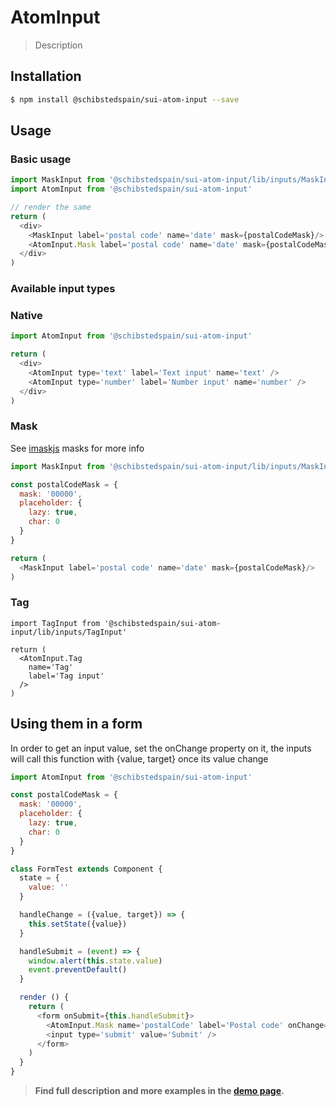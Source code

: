 # AtomInput

> Description

<!-- ![](./assets/preview.png) -->

## Installation

```sh
$ npm install @schibstedspain/sui-atom-input --save
```

## Usage

### Basic usage
```js
import MaskInput from '@schibstedspain/sui-atom-input/lib/inputs/MaskInput'
import AtomInput from '@schibstedspain/sui-atom-input'

// render the same
return (
  <div>
    <MaskInput label='postal code' name='date' mask={postalCodeMask}/>
    <AtomInput.Mask label='postal code' name='date' mask={postalCodeMask}/>
  </div>
)
```

### Available input types

### Native
```js
import AtomInput from '@schibstedspain/sui-atom-input'

return (
  <div>
    <AtomInput type='text' label='Text input' name='text' />
    <AtomInput type='number' label='Number input' name='number' />
  </div>
)
```

### Mask
See [imaskjs](https://unmanner.github.io/imaskjs/guide.html#common) masks for more info

```js
import MaskInput from '@schibstedspain/sui-atom-input/lib/inputs/MaskInput'

const postalCodeMask = {
  mask: '00000',
  placeholder: {
    lazy: true,
    char: 0
  }
}

return (
  <MaskInput label='postal code' name='date' mask={postalCodeMask}/>
)
```

### Tag
```
import TagInput from '@schibstedspain/sui-atom-input/lib/inputs/TagInput'

return (
  <AtomInput.Tag
    name='Tag'
    label='Tag input'
  />
)
```

## Using them in a form

In order to get an input value, set the onChange property on it, the inputs will call this function with {value, target} once its value change

```js
import AtomInput from '@schibstedspain/sui-atom-input'

const postalCodeMask = {
  mask: '00000',
  placeholder: {
    lazy: true,
    char: 0
  }
}

class FormTest extends Component {
  state = {
    value: ''
  }

  handleChange = ({value, target}) => {
    this.setState({value})
  }

  handleSubmit = (event) => {
    window.alert(this.state.value)
    event.preventDefault()
  }

  render () {
    return (
      <form onSubmit={this.handleSubmit}>
        <AtomInput.Mask name='postalCode' label='Postal code' onChange={this.handleChange} />
        <input type='submit' value='Submit' />
      </form>
    )
  }
}
```

> **Find full description and more examples in the [demo page](#).**
